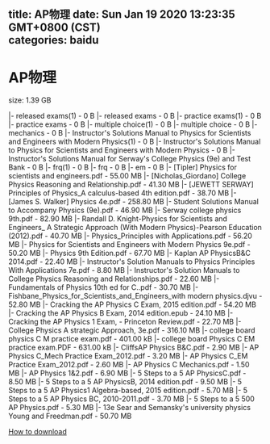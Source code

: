 
title: AP物理
date: Sun Jan 19 2020 13:23:35 GMT+0800 (CST)    
categories: baidu
---

# AP物理
size: 1.39 GB
 
 
|- released exams(1) - 0 B
|- released exams - 0 B
|- practice exams(1) - 0 B
|- practice exams - 0 B
|- multiple choice(1) - 0 B
|- multiple choice - 0 B
|- mechanics - 0 B
|- Instructor's Solutions Manual to Physics for Scientists and Engineers with Modern Physics(1) - 0 B
|- Instructor's Solutions Manual to Physics for Scientists and Engineers with Modern Physics - 0 B
|- Instructor's Solutions Manual for Serway's College Physics (9e) and Test Bank - 0 B
|- frq(1) - 0 B
|- frq - 0 B
|- em - 0 B
|- [Tipler] Physics for scientists and engineers.pdf - 55.00 MB
|- [Nicholas_Giordano] College Physics Reasoning and Relationship.pdf - 41.30 MB
|- [JEWETT SERWAY] Principles of Physics_A calculus-based 4th edition.pdf - 38.70 MB
|- [James S. Walker] Physics 4e.pdf - 258.80 MB
|- Student Solutions Manual to Accompany Physics (9e).pdf - 46.90 MB
|- Serway college physics 9th.pdf - 82.90 MB
|- Randall D. Knight-Physics for Scientists and Engineers_ A Strategic Approach (With Modern Physics)-Pearson Education (2012).pdf - 40.70 MB
|- Physics_Principles with Applications.pdf - 56.20 MB
|- Physics for Scientists and Engineers with Modern Physics 9e.pdf - 50.20 MB
|- Physics 9th Edition.pdf - 67.70 MB
|- Kaplan AP PhysicsB&C 2014.pdf - 22.40 MB
|- Instructor's Solution Manuals to Physics Principles With Applications 7e.pdf - 8.80 MB
|- Instructor's Solution Manuals to College Physics Reasoning and Relationships.pdf - 22.60 MB
|- Fundamentals of Physics 10th ed for C..pdf - 30.70 MB
|- Fishbane_Physics_for_Scientists_and_Engineers_with modern physics.djvu - 52.80 MB
|- Cracking the AP Physics C Exam, 2015 edition.pdf - 54.20 MB
|- Cracking the AP Physics B Exam, 2014 edition.epub - 24.10 MB
|- Cracking the AP Physics 1 Exam, - Princeton Review.pdf - 22.70 MB
|- College Physics A strategic Approach, 3e.pdf - 316.10 MB
|- college board physics C M practice exam.pdf - 401.00 kB
|- college board Physics C EM practice exam.PDF - 631.00 kB
|- CliffsAP Physics B&C.pdf - 2.90 MB
|- AP Physics C_Mech Practice Exam_2012.pdf - 3.20 MB
|- AP Physics C_EM Practice Exam_2012.pdf - 2.60 MB
|- AP Physics C Mechanics.pdf - 1.50 MB
|- AP Physics 1&2.pdf - 6.90 MB
|- 5 Steps to a 5 AP PhysicsC.pdf - 8.50 MB
|- 5 Steps to a 5 AP PhysicsB, 2014 edition.pdf - 9.50 MB
|- 5 Steps to a 5 AP Physics1 Algebra-based, 2015 edition.pdf - 5.70 MB
|- 5 Steps to a 5 AP Physics BC, 2010-2011.pdf - 3.70 MB
|- 5 Steps to a 5 500 AP Physics.pdf - 5.30 MB
|- 13e Sear and Semansky's university physics Young and Freedman.pdf - 50.70 MB

[How to download](https://bpcam.bemobtrk.com/go/2ceec3aa-1ca2-46d6-b9ff-aaa5c184517c?jno=673)